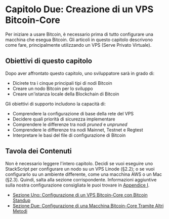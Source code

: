 # Capitolo Due: Creazione di un VPS Bitcoin-Core

Per iniziare a usare Bitcoin, è necessario prima di tutto configurare una macchina che esegua Bitcoin. Gli articoli in questo capitolo descrivono come fare, principalmente utilizzando un VPS (Serve Privato Virtuale).

## Obiettivi di questo capitolo

Dopo aver affrontato questo capitolo, uno sviluppatore sarà in grado di:

* Dicirete tra i cinque principali tipi di nodi Bitcoin
* Creare un nodo Bitcoin per lo sviluppo
* Creare un'istanza locale della Blockchain di Bitcoin

Gli obiettivi di supporto includono la capacità di:

* Comprendere la configurazione di base della rete del VPS
* Decidere quali priorità di sicurezza implementare
* Comprendere le differenze tra nodi *pruned* e *unpruned*
* Comprendere le differenze tra nodi Mainnet, Testnet e Regtest
* Interpretare le basi del file di configurazione di Bitcoin

## Tavola dei Contenuti

Non è necessario leggere l'intero capitolo. Decidi se vuoi eseguire uno StackScript per configurare un nodo su un VPS Linode (§2.2); o se vuoi configurarlo su un ambiente differente, come una macchina AWS o un Mac (§2.3). Quindi, salta alla sezione corrispondente. Informazioni aggiuntive sulla nostra configurazione consigliata le puoi trovare in [Appendice I](A1_0_Capire_Bitcoin_Standup.md).

* [Sezione Uno: Configurazione di un VPS Bitcoin-Core con Bitcoin Standup](02_1_Configurazione_di_un_VPS_Bitcoin-Core_con_StackScript.md)
* [Sezione Due: Configurazione di una Macchina Bitcoin-Core Tramite Altri Metodi](02_2_Configurazione_di_un_Bitcoin-Core_Altro.md)